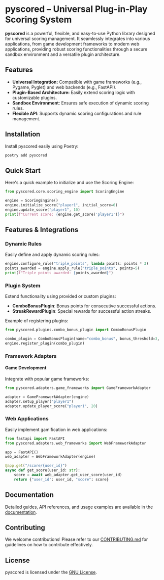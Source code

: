 # pyscored – Universal Plug-in-Play Scoring System

**pyscored** is a powerful, flexible, and easy-to-use Python library designed for universal scoring management. It seamlessly integrates into various applications, from game development frameworks to modern web applications, providing robust scoring functionalities through a secure sandbox environment and a versatile plugin architecture.

## Features

- **Universal Integration:** Compatible with game frameworks (e.g., Pygame, Pyglet) and web backends (e.g., FastAPI).
- **Plugin-Based Architecture:** Easily extend scoring logic with customizable plugins.
- **Sandbox Environment**: Ensures safe execution of dynamic scoring rules.
- **Flexible API**: Supports dynamic scoring configurations and rule management.

## Installation

Install pyscored easily using Poetry:

```bash
poetry add pyscored
```

## Quick Start

Here's a quick example to initialize and use the Scoring Engine:

```python
from pyscored.core.scoring_engine import ScoringEngine

engine = ScoringEngine()
engine.initialize_score("player1", initial_score=0)
engine.update_score("player1", 10)
print(f"Current score: {engine.get_score('player1')}")
```

## Features & Integrations

### Dynamic Rules
Easily define and apply dynamic scoring rules:

```python
engine.configure_rule("triple_points", lambda points: points * 3)
points_awarded = engine.apply_rule("triple_points", points=5)
print(f"Triple points awarded: {points_awarded}")
```

### Plugin System
Extend functionality using provided or custom plugins:

- **ComboBonusPlugin**: Bonus points for consecutive successful actions.
- **StreakRewardPlugin**: Special rewards for successful action streaks.

Example of registering plugins:

```python
from pyscored.plugins.combo_bonus_plugin import ComboBonusPlugin

combo_plugin = ComboBonusPlugin(name="combo_bonus", bonus_threshold=3, bonus_multiplier=1.5)
engine.register_plugin(combo_plugin)
```

### Framework Adapters

#### Game Development
Integrate with popular game frameworks:

```python
from pyscored.adapters.game_frameworks import GameFrameworkAdapter

adapter = GameFrameworkAdapter(engine)
adapter.setup_player("player1")
adapter.update_player_score("player1", 20)
```

### Web Applications
Easily implement gamification in web applications:

```python
from fastapi import FastAPI
from pyscored.adapters.web_frameworks import WebFrameworkAdapter

app = FastAPI()
web_adapter = WebFrameworkAdapter(engine)

@app.get("/score/{user_id}")
async def get_score(user_id: str):
    score = await web_adapter.get_user_score(user_id)
    return {"user_id": user_id, "score": score}
```

## Documentation

Detailed guides, API references, and usage examples are available in the [documentation](docs/API.md).

## Contributing

We welcome contributions! Please refer to our [CONTRIBUTING.md](docs/CONTRIBUTING.md) for guidelines on how to contribute effectively.

## License

pyscored is licensed under the [GNU License](LICENSE).

